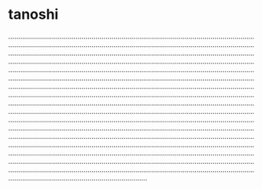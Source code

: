 # tanoshi
..................................................................................................................................................................................................................................................................................................................................................................................................................................................................................................................................................................................................................................................................................................................................................................................................................................................................................................................................................................................................................................................................................................................................................................................................................................................................................................................................................................................................................................................................................................................................................................................................................................................................................................................................................................................................................................................................................................................................................................................................................................................................................................................................................................................................................................................................